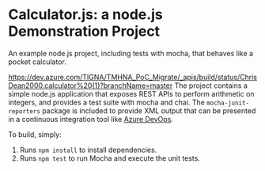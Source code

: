 Calculator.js: a node.js Demonstration Project
==============================================
An example node.js project, including tests with mocha, that behaves like
a pocket calculator.

https://dev.azure.com/TIGNA/TMHNA_PoC_Migrate/_apis/build/status/ChrisDean2000.calculator%20(1)?branchName=master
The project contains a simple node.js application that exposes REST APIs
to perform arithmetic on integers, and provides a test suite with mocha
and chai.  The `mocha-junit-reporters` package is included to provide XML
output that can be presented in a continuous integration tool like
[Azure DevOps](https://azure.com/devops).

To build, simply:

1. Runs `npm install` to install dependencies.
2. Runs `npm test` to run Mocha and execute the unit tests.

